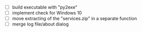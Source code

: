 - [ ] build executable with "py2exe"
- [ ] implement check for Windows 10
- [ ] move extracting of the "services.zip" in a separate function
- [ ] merge log file/about dialog

